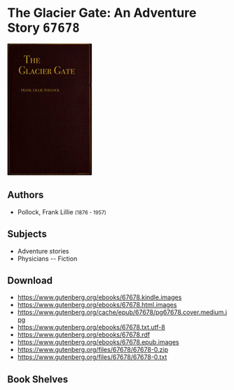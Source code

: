# The Glacier Gate: An Adventure Story <kbd>67678</kbd>

![](./cover.medium.jpg "")

## Authors


 - Pollock, Frank Lillie <small>(1876 - 1957)</small>

## Subjects


 - Adventure stories
 - Physicians -- Fiction

## Download


 - https://www.gutenberg.org/ebooks/67678.kindle.images
 - https://www.gutenberg.org/ebooks/67678.html.images
 - https://www.gutenberg.org/cache/epub/67678/pg67678.cover.medium.jpg
 - https://www.gutenberg.org/ebooks/67678.txt.utf-8
 - https://www.gutenberg.org/ebooks/67678.rdf
 - https://www.gutenberg.org/ebooks/67678.epub.images
 - https://www.gutenberg.org/files/67678/67678-0.zip
 - https://www.gutenberg.org/files/67678/67678-0.txt

## Book Shelves



